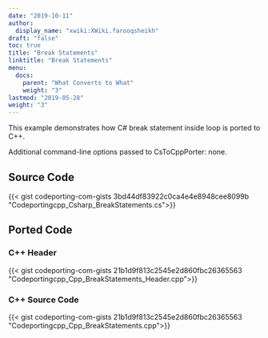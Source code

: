```yaml
---
date: "2019-10-11"
author:
  display_name: "xwiki:XWiki.farooqsheikh"
draft: "false"
toc: true
title: "Break Statements"
linktitle: "Break Statements"
menu:
  docs:
    parent: "What Converts to What"
    weight: "3"
lastmod: "2019-05-28"
weight: "3"
---
```


This example demonstrates how C# break statement inside loop is ported to C++.

Additional command-line options passed to CsToCppPorter: none.

## Source Code ##

{{< gist codeporting-com-gists 3bd44df83922c0ca4e4e8948cee8099b "Codeportingcpp_Csharp_BreakStatements.cs">}}

## Ported Code ##

### C++ Header ###

{{< gist codeporting-com-gists 21b1d9f813c2545e2d860fbc26365563 "Codeportingcpp_Cpp_BreakStatements_Header.cpp">}}

### C++ Source Code ###

{{< gist codeporting-com-gists 21b1d9f813c2545e2d860fbc26365563 "Codeportingcpp_Cpp_BreakStatements.cpp">}}
